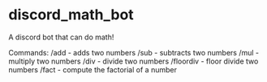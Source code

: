 # discord_math_bot
A discord bot that can do math!

Commands:
/add - adds two numbers
/sub - subtracts two numbers
/mul - multiply two numbers
/div - divide two numbers
/floordiv - floor divide two numbers
/fact - compute the factorial of a number
